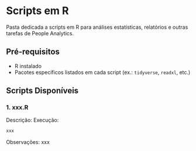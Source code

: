 # Scripts em R

Pasta dedicada a scripts em R para análises estatísticas, relatórios e outras tarefas de People Analytics.

## Pré-requisitos

- R instalado
- Pacotes específicos listados em cada script (ex.: `tidyverse`, `readxl`, etc.)

## Scripts Disponíveis
### 1. xxx.R
Descrição: 
Execução:
```bash
xxx
```
Observações: xxx
